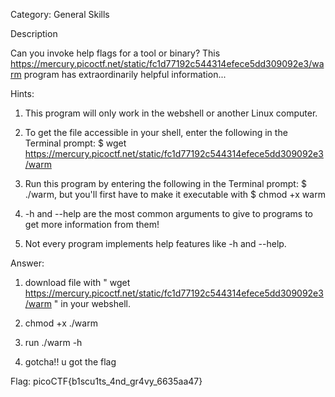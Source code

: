 Category: General Skills


Description

Can you invoke help flags for a tool or binary? This 
<https://mercury.picoctf.net/static/fc1d77192c544314efece5dd309092e3/warm>
program has extraordinarily helpful information...

Hints:
1. This program will only work in the webshell or another Linux computer.

2. To get the file accessible in your shell, enter the following in the Terminal prompt: $ wget https://mercury.picoctf.net/static/fc1d77192c544314efece5dd309092e3/warm

3. Run this program by entering the following in the Terminal prompt: $ ./warm, but you'll first have to make it executable with $ chmod +x warm

4. -h and --help are the most common arguments to give to programs to get more information from them!

5. Not every program implements help features like -h and --help.


Answer:

1. download file with " wget https://mercury.picoctf.net/static/fc1d77192c544314efece5dd309092e3/warm " in your webshell.

2. chmod +x ./warm

3. run ./warm -h

4. gotcha!! u got the flag


Flag: picoCTF{b1scu1ts_4nd_gr4vy_6635aa47}
